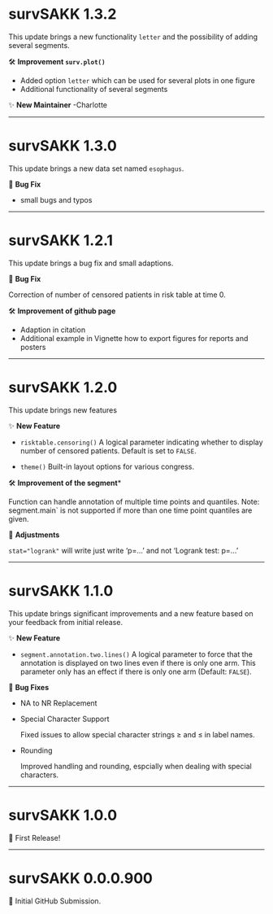 # survSAKK 1.3.2

This update brings a new functionality `letter` and the possibility of adding several segments.

🛠️ **Improvement `surv.plot()`**
  
- Added option `letter` which can be used for several plots in one figure
- Additional functionality of several segments

✨  **New Maintainer**
-Charlotte 

--------------------------------------------------------------------------------


# survSAKK 1.3.0

This update brings a new data set named `esophagus`.

🐛  **Bug Fix**

- small bugs and typos

--------------------------------------------------------------------------------

# survSAKK 1.2.1

This update brings a bug fix and small adaptions. 

🐛  **Bug Fix**
  
Correction of number of censored patients in risk table at time 0.

🛠️ **Improvement of github page**
  
- Adaption in citation
- Additional example in Vignette how to export figures for reports and posters

--------------------------------------------------------------------------------

# survSAKK 1.2.0

This update brings new features

✨  **New Feature**

- `risktable.censoring()` A logical parameter indicating whether to display number of censored patients. Default is set to `FALSE`.

- `theme()` Built-in layout options for various congress.


🛠️ **Improvement of the segment***

Function can handle annotation of  multiple time points and quantiles. Note: segment.main` is not supported if more than one time point quantiles are given.

🎨 **Adjustments**

`stat="logrank"` will write just write ‘p=...’ and not ‘Logrank test: p=...’

--------------------------------------------------------------------------------

# survSAKK 1.1.0

This update brings significant improvements and a new feature based on your feedback from initial release. 

✨  **New Feature**

- `segment.annotation.two.lines()` A logical parameter to force that the annotation is displayed on two lines even if there is only one arm. This parameter only has an effect if there is only one arm (Default: `FALSE`).

🐛  **Bug Fixes**

- NA to NR Replacement

- Special Character Support
  
  Fixed  issues to allow special character strings ≥ and ≤ in label names.
  
- Rounding

  Improved handling and rounding, espcially when dealing with special characters.

--------------------------------------------------------------------------------

# survSAKK 1.0.0

🎉 First Release!

--------------------------------------------------------------------------------

# survSAKK 0.0.0.900

🚩 Initial GitHub Submission.

